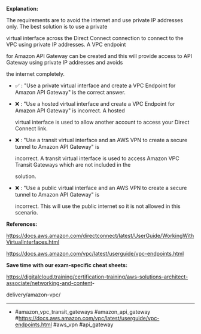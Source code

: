 **Explanation:**

The requirements are to avoid the internet and use private IP addresses only. The best solution is to use a private

virtual interface across the Direct Connect connection to connect to the VPC using private IP addresses. A VPC endpoint

for Amazon API Gateway can be created and this will provide access to API Gateway using private IP addresses and avoids

the internet completely.

- ✅ :  "Use a private virtual interface and create a VPC Endpoint for Amazon API Gateway" is the correct answer.

- ❌ :  "Use a hosted virtual interface and create a VPC Endpoint for Amazon API Gateway" is incorrect. A hosted

  virtual interface is used to allow another account to access your Direct Connect link.

- ❌ :  "Use a transit virtual interface and an AWS VPN to create a secure tunnel to Amazon API Gateway" is

  incorrect. A transit virtual interface is used to access Amazon VPC Transit Gateways which are not included in the

  solution.

- ❌ :  "Use a public virtual interface and an AWS VPN to create a secure tunnel to Amazon API Gateway" is

  incorrect. This will use the public internet so it is not allowed in this scenario.

**References:**

<https://docs.aws.amazon.com/directconnect/latest/UserGuide/WorkingWithVirtualInterfaces.html>

<https://docs.aws.amazon.com/vpc/latest/userguide/vpc-endpoints.html>

**Save time with our exam-specific cheat sheets:**

<https://digitalcloud.training/certification-training/aws-solutions-architect-associate/networking-and-content>-

delivery/amazon-vpc/

----

- #amazon_vpc_transit_gateways #amazon_api_gateway #<https://docs.aws.amazon.com/vpc/latest/userguide/vpc-endpoints.html> #aws_vpn #api_gateway
